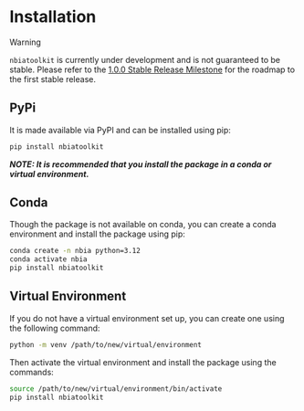 # Installation

> [!WARNING]
> `nbiatoolkit` is currently under development and is not guaranteed to be stable.
> Please refer to the [1.0.0 Stable Release Milestone](https://github.com/jjjermiah/nbia-toolkit/milestone/1) for the roadmap
> to the first stable release.

## PyPi

It is made available via PyPI and can be installed using pip:
```bash
pip install nbiatoolkit
```

***NOTE: It is recommended that you install the package in a conda or virtual environment.***
## Conda

Though the package is not available on conda, you can create a conda environment and install the package using pip:

``` bash
conda create -n nbia python=3.12
conda activate nbia
pip install nbiatoolkit
```

## Virtual Environment
If you do not have a virtual environment set up, you can create one using the following command:

```bash
python -m venv /path/to/new/virtual/environment
```

Then activate the virtual environment and install the package using the commands:

```bash
source /path/to/new/virtual/environment/bin/activate
pip install nbiatoolkit
```


